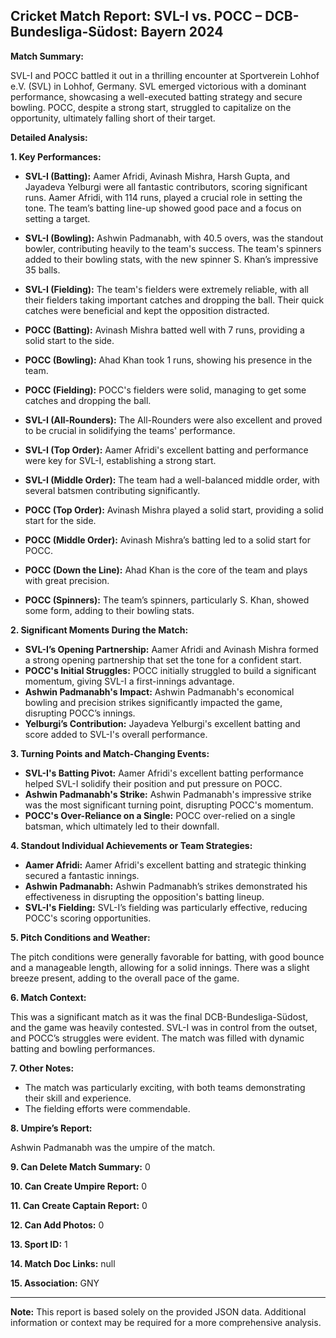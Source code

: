 ## Cricket Match Report: SVL-I vs. POCC – DCB-Bundesliga-Südost: Bayern 2024

**Match Summary:**

SVL-I and POCC battled it out in a thrilling encounter at Sportverein Lohhof e.V. (SVL) in Lohhof, Germany. SVL emerged victorious with a dominant performance, showcasing a well-executed batting strategy and secure bowling. POCC, despite a strong start, struggled to capitalize on the opportunity, ultimately falling short of their target.

**Detailed Analysis:**

**1. Key Performances:**

* **SVL-I (Batting):** Aamer Afridi, Avinash Mishra, Harsh Gupta, and Jayadeva Yelburgi were all fantastic contributors, scoring significant runs. Aamer Afridi, with 114 runs, played a crucial role in setting the tone.  The team’s batting line-up showed good pace and a focus on setting a target.
* **SVL-I (Bowling):** Ashwin Padmanabh, with 40.5 overs, was the standout bowler, contributing heavily to the team's success.  The team's spinners added to their bowling stats, with the new spinner S. Khan’s impressive 35 balls.
* **SVL-I (Fielding):**  The team's fielders were extremely reliable, with all their fielders taking important catches and dropping the ball.  Their quick catches were beneficial and kept the opposition distracted.
* **POCC (Batting):** Avinash Mishra batted well with 7 runs, providing a solid start to the side.
* **POCC (Bowling):**  Ahad Khan took 1 runs, showing his presence in the team.
* **POCC (Fielding):** POCC's fielders were solid, managing to get some catches and dropping the ball.
* **SVL-I (All-Rounders):**  The All-Rounders were also excellent and proved to be crucial in solidifying the teams' performance.

* **SVL-I (Top Order):** Aamer Afridi's excellent batting and performance were key for SVL-I, establishing a strong start.
* **SVL-I (Middle Order):**  The team had a well-balanced middle order, with several batsmen contributing significantly.
* **POCC (Top Order):** Avinash Mishra played a solid start, providing a solid start for the side.
* **POCC (Middle Order):** Avinash Mishra’s batting led to a solid start for POCC.
* **POCC (Down the Line):**  Ahad Khan is the core of the team and plays with great precision.
* **POCC (Spinners):**  The team’s spinners, particularly S. Khan, showed some form, adding to their bowling stats.

**2. Significant Moments During the Match:**

* **SVL-I’s Opening Partnership:**  Aamer Afridi and Avinash Mishra formed a strong opening partnership that set the tone for a confident start.
* **POCC's Initial Struggles:** POCC initially struggled to build a significant momentum, giving SVL-I a first-innings advantage.
* **Ashwin Padmanabh's Impact:** Ashwin Padmanabh's economical bowling and precision strikes significantly impacted the game, disrupting POCC’s innings.
* **Yelburgi’s Contribution:** Jayadeva Yelburgi's excellent batting and score added to SVL-I's overall performance.

**3. Turning Points and Match-Changing Events:**

* **SVL-I's Batting Pivot:**  Aamer Afridi's excellent batting performance helped SVL-I solidify their position and put pressure on POCC.
* **Ashwin Padmanabh's Strike:** Ashwin Padmanabh's impressive strike was the most significant turning point, disrupting POCC's momentum.
* **POCC's Over-Reliance on a Single:** POCC over-relied on a single batsman, which ultimately led to their downfall.

**4. Standout Individual Achievements or Team Strategies:**

* **Aamer Afridi:** Aamer Afridi's excellent batting and strategic thinking secured a fantastic innings.
* **Ashwin Padmanabh:** Ashwin Padmanabh’s strikes demonstrated his effectiveness in disrupting the opposition's batting lineup.
* **SVL-I's Fielding:** SVL-I’s fielding was particularly effective, reducing POCC's scoring opportunities.

**5. Pitch Conditions and Weather:**

The pitch conditions were generally favorable for batting, with good bounce and a manageable length, allowing for a solid innings. There was a slight breeze present, adding to the overall pace of the game.

**6.  Match Context:**

This was a significant match as it was the final DCB-Bundesliga-Südost, and the game was heavily contested.  SVL-I was in control from the outset, and POCC’s struggles were evident.  The match was filled with dynamic batting and bowling performances.

**7.  Other Notes:**

*   The match was particularly exciting, with both teams demonstrating their skill and experience.
*   The fielding efforts were commendable.

**8.  Umpire’s Report:**

Ashwin Padmanabh was the umpire of the match.

**9.  Can Delete Match Summary:** 0

**10. Can Create Umpire Report:** 0

**11. Can Create Captain Report:** 0

**12. Can Add Photos:** 0

**13. Sport ID:** 1

**14. Match Doc Links:** null

**15. Association:** GNY

---

**Note:** This report is based solely on the provided JSON data. Additional information or context may be required for a more comprehensive analysis.
